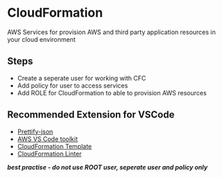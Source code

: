# CloudFormation

AWS Services for provision AWS and third party application resources in your cloud environment

## Steps
- Create a seperate user for working with CFC
- Add policy for user to access services
- Add ROLE for CloudFormation to able to provision AWS resources

## Recommended Extension for VSCode
- [Prettify-json](https://marketplace.visualstudio.com/items?itemName=mohsen1.prettify-json)
- [AWS VS Code toolkit](https://aws.amazon.com/visualstudiocode/#)
- [CloudFormation Template](https://marketplace.visualstudio.com/items?itemName=aws-scripting-guy.cform)
- [CloudFormation Linter](https://marketplace.visualstudio.com/items?itemName=kddejong.vscode-cfn-lint)

***best practise - do not use ROOT user, seperate user and policy only***